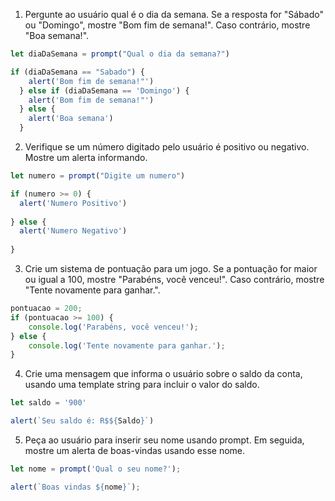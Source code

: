 1) Pergunte ao usuário qual é o dia da semana. Se a resposta for "Sábado" ou "Domingo", mostre "Bom fim de semana!". Caso contrário, mostre "Boa semana!".


```js
let diaDaSemana = prompt("Qual o dia da semana?")

if (diaDaSemana == "Sabado") {
    alert('Bom fim de semana!"')    
  } else if (diaDaSemana == 'Domingo') {
    alert('Bom fim de semana!"')
  } else {
    alert('Boa semana')
  }
```

2) Verifique se um número digitado pelo usuário é positivo ou negativo. Mostre um alerta informando.

```js
let numero = prompt("Digite um numero")

if (numero >= 0) {
  alert('Numero Positivo')
  
} else {
  alert('Numero Negativo')
  
}
```
3) Crie um sistema de pontuação para um jogo. Se a pontuação for maior ou igual a 100, mostre "Parabéns, você venceu!". Caso contrário, mostre "Tente novamente para ganhar.".

```js
pontuacao = 200;
if (pontuacao >= 100) {
    console.log('Parabéns, você venceu!');
} else {
    console.log('Tente novamente para ganhar.');
}

```

4) Crie uma mensagem que informa o usuário sobre o saldo da conta, usando uma template string para incluir o valor do saldo.


```js
let saldo = '900'

alert(`Seu saldo é: R$${Saldo}`)
```

5) Peça ao usuário para inserir seu nome usando prompt. Em seguida, mostre um alerta de boas-vindas usando esse nome.

```js
let nome = prompt('Qual o seu nome?');

alert(`Boas vindas ${nome}`);
```
